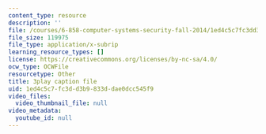 ```yaml
---
content_type: resource
description: ''
file: /courses/6-858-computer-systems-security-fall-2014/1ed4c5c7fc3dd3b9833ddae0dcc545f9_OgGTJIgNewE.srt
file_size: 119975
file_type: application/x-subrip
learning_resource_types: []
license: https://creativecommons.org/licenses/by-nc-sa/4.0/
ocw_type: OCWFile
resourcetype: Other
title: 3play caption file
uid: 1ed4c5c7-fc3d-d3b9-833d-dae0dcc545f9
video_files:
  video_thumbnail_file: null
video_metadata:
  youtube_id: null
---
```

